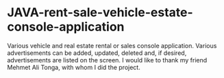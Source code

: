 # JAVA-rent-sale-vehicle-estate-console-application
Various vehicle and real estate rental or sales console application. Various advertisements can be added, updated, deleted and, if desired, advertisements are listed on the screen.  I would like to thank my friend Mehmet Ali Tonga, with whom I did the project.
